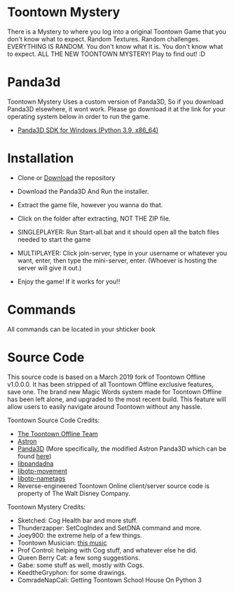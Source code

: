 # Toontown Mystery
There is a Mystery to where you log into a original Toontown Game that you don't know what to expect.
Random Textures.
Random challenges.
EVERYTHING IS RANDOM.
You don't know what it is.
You don't know what to expect.
ALL THE NEW TOONTOWN MYSTERY!
Play to find out! :D

# Panda3d
Toontown Mystery Uses a custom version of Panda3D, So if you download Panda3D elsewhere, it wont work. Please go download it at the link for your operating system below in order to run the game.

* [Panda3D SDK for Windows (Python 3.9, x86_64)](https://cdn.discordapp.com/attachments/858167665183817728/875769916748353547/Panda3D-1.11.0-py3.9-x64.exe)



# Installation
* Clone or [Download](https://github.com/Toontown-Mystery/Toontown-Mystery/archive/refs/heads/python3.zip) the repository

* Download the Panda3D And Run the installer.

* Extract the game file, however you wanna do that.

* Click on the folder after extracting, NOT THE ZIP file.



* SINGLEPLAYER: Run Start-all.bat and it should open all the batch files needed to start the game

* MULTIPLAYER: Click join-server, type in your username or whatever you want, enter, then type the mini-server, enter. (Whoever is hosting the server will give it out.)

* Enjoy the game! If it works for you!!



# Commands

All commands can be located in your shticker book



# Source Code
This source code is based on a March 2019 fork of Toontown Offline v1.0.0.0. It has been stripped of all Toontown Offline exclusive features, save one. The brand new Magic Words system made for Toontown Offline has been left alone, and upgraded to the most recent build. This feature will allow users to easily navigate around Toontown without any hassle.

Toontown Source Code Credits:
* [The Toontown Offline Team](https://ttoffline.com)
* [Astron](https://github.com/Astron/Astron)
* [Panda3D](https://github.com/panda3d/panda3d) (More specifically, the modified Astron Panda3D which can be found [here](https://github.com/Astron/panda3d))
* [libpandadna](https://github.com/loblao/libpandadna)
* [libotp-movement](https://github.com/jwcotejr/libotp-movement)
* [libotp-nametags](https://github.com/loblao/libotp-nametags)
* Reverse-engineered Toontown Online client/server source code is property of The Walt Disney Company.


Toontown Mystery Credits:
* Sketched: Cog Health bar and more stuff.
* Thunderzapper: SetCogIndex and SetDNA command and more.
* Joey900: the extreme help of a few things.
* Toontown Musician: [this music](https://www.youtube.com/watch?v=ik36ZBaRznw)
* Prof Control: helping with Cog stuff, and whatever else he did.
* Queen Berry Cat: a few song suggestions.
* Gabe: some stuff as well, mostly with Cogs.
* KeedtheGryphon: for some drawings.
* ComradeNapCali: Getting Toontown School House On Python 3

